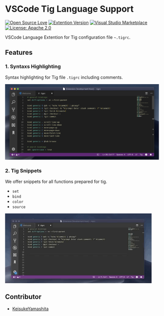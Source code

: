 # VSCode Tig Language Support

[![Open Source Love](https://badges.frapsoft.com/os/v1/open-source.svg?v=103)](https://github.com/ellerbrock/open-source-badges/)
[![Extention Version](https://img.shields.io/badge/version-0.3.6-blue.svg)](https://marketplace.visualstudio.com/items?itemName=KeisukeYamashita.vscode-tig-language-support)
[![Visual Studio Marketplace](https://vsmarketplacebadge.apphb.com/installs-short/KeisukeYamashita.vscode-tig-language-support.svg?style=flat-square)](https://marketplace.visualstudio.com/items?itemName=idleberg.applescript)
[![License: Apache 2.0](https://img.shields.io/badge/License-Apache%202.0-blue.svg)](https://opensource.org/licenses/Apache-2.0)

VSCode Language Extention for Tig configuration file `~.tigrc`.

## Features
### 1. Syntaxs Highlighting

Syntax highlighting for Tig file `.tigrc` including comments.

![Syntax highlighting](./images/syntax-highlighting.png)

### 2. Tig Snippets

We offer snippets for all functions prepared for tig.

- `set`
- `bind`
- `color`
- `source`

![Syntax highlighting](./images/snippet.gif)

## Contributor

- [KeisukeYamashita](https://github.com/KeisukeYamashita)
